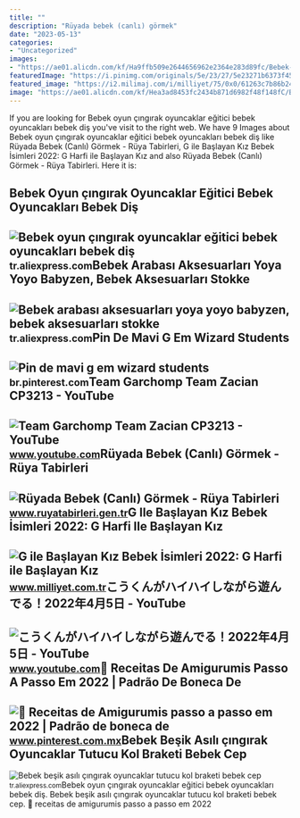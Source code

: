 ```yaml
---
title: ""
description: "Rüyada bebek (canlı) görmek"
date: "2023-05-13"
categories:
- "Uncategorized"
images:
- "https://ae01.alicdn.com/kf/Ha9ffb509e2644656962e2364e283d89fc/Bebek-be-ik-as-l-ng-rak-oyuncaklar-tutucu-kol-braketi-bebek-cep-yatak-an-DIY.jpg"
featuredImage: "https://i.pinimg.com/originals/5e/23/27/5e23271b6373f45a38dec661bdec7bd4.jpg"
featured_image: "https://i2.milimaj.com/i/milliyet/75/0x0/61263c7b86b247254c83614e.jpg"
image: "https://ae01.alicdn.com/kf/Hea3ad8453fc2434b871d6982f48f148fC/Bebek-oyun-ng-rak-oyuncaklar-e-itici-bebek-oyuncaklar-bebek-di-ka-y-c-di-bebekler.jpg"
---
```


If you are looking for Bebek oyun çıngırak oyuncaklar eğitici bebek oyuncakları bebek diş you've visit to the right web. We have 9 Images about Bebek oyun çıngırak oyuncaklar eğitici bebek oyuncakları bebek diş like Rüyada Bebek (Canlı) Görmek - Rüya Tabirleri, G ile Başlayan Kız Bebek İsimleri 2022: G Harfi ile Başlayan Kız and also Rüyada Bebek (Canlı) Görmek - Rüya Tabirleri. Here it is:

Bebek Oyun çıngırak Oyuncaklar Eğitici Bebek Oyuncakları Bebek Diş
------------------------------------------------------------------

 ![Bebek oyun çıngırak oyuncaklar eğitici bebek oyuncakları bebek diş](https://ae01.alicdn.com/kf/Hea3ad8453fc2434b871d6982f48f148fC/Bebek-oyun-ng-rak-oyuncaklar-e-itici-bebek-oyuncaklar-bebek-di-ka-y-c-di-bebekler.jpg) <small>tr.aliexpress.com</small>Bebek Arabası Aksesuarları Yoya Yoyo Babyzen, Bebek Aksesuarları Stokke
-----------------------------------------------------------------------

 ![Bebek arabası aksesuarları yoya yoyo babyzen, bebek aksesuarları stokke](https://ae01.alicdn.com/kf/H718537bdfbe240888f1828f5c9ed300fC/Bebek-arabas-aksesuarlar-yoya-yoyo-babyzen-bebek-aksesuarlar-stokke-s-cak-anne-pram-klip-bugaboo-doona.jpg) <small>tr.aliexpress.com</small>Pin De Mavi G Em Wizard Students
--------------------------------

 ![Pin de mavi g em wizard students](https://i.pinimg.com/736x/f0/67/2e/f0672e30de90f51171b9194f9986a6dc.jpg) <small>br.pinterest.com</small>Team Garchomp Team Zacian CP3213 - YouTube
------------------------------------------

 ![Team Garchomp Team Zacian CP3213 - YouTube](https://i.ytimg.com/vi/HYLCwcE-Dgc/maxres2.jpg?sqp=-oaymwEoCIAKENAF8quKqQMcGADwAQH4AYwCgALgA4oCDAgAEAEYRSBHKGUwDw==&rs=AOn4CLC_ulBvmvqa2cf2uT56Qfk3FCYaDA) <small>www.youtube.com</small>Rüyada Bebek (Canlı) Görmek - Rüya Tabirleri
--------------------------------------------

 ![Rüyada Bebek (Canlı) Görmek - Rüya Tabirleri](https://www.ruyatabirleri.gen.tr/wp-content/uploads/2016/12/ruyada-bebek-gormek.jpeg) <small>www.ruyatabirleri.gen.tr</small>G Ile Başlayan Kız Bebek İsimleri 2022: G Harfi Ile Başlayan Kız
----------------------------------------------------------------

 ![G ile Başlayan Kız Bebek İsimleri 2022: G Harfi ile Başlayan Kız](https://i2.milimaj.com/i/milliyet/75/0x0/61263c7b86b247254c83614e.jpg) <small>www.milliyet.com.tr</small>こうくんがハイハイしながら遊んでる！2022年4月5日 - YouTube
-------------------------------------

 ![こうくんがハイハイしながら遊んでる！2022年4月5日 - YouTube](https://i.ytimg.com/vi/H2fAEMesIjo/maxresdefault.jpg?sqp=-oaymwEmCIAKENAF8quKqQMa8AEB-AH-CYAC0AWKAgwIABABGGUgXyhTMA8=&rs=AOn4CLCJYSghky0o-ilndxvg6fCYAda1ug) <small>www.youtube.com</small>💙 Receitas De Amigurumis Passo A Passo Em 2022 | Padrão De Boneca De
--------------------------------------------------------------------

 ![💙 Receitas de Amigurumis passo a passo em 2022 | Padrão de boneca de](https://i.pinimg.com/originals/5e/23/27/5e23271b6373f45a38dec661bdec7bd4.jpg) <small>www.pinterest.com.mx</small>Bebek Beşik Asılı çıngırak Oyuncaklar Tutucu Kol Braketi Bebek Cep
------------------------------------------------------------------

 ![Bebek beşik asılı çıngırak oyuncaklar tutucu kol braketi bebek cep](https://ae01.alicdn.com/kf/Ha9ffb509e2644656962e2364e283d89fc/Bebek-be-ik-as-l-ng-rak-oyuncaklar-tutucu-kol-braketi-bebek-cep-yatak-an-DIY.jpg) <small>tr.aliexpress.com</small>Bebek oyun çıngırak oyuncaklar eğitici bebek oyuncakları bebek diş. Bebek beşik asılı çıngırak oyuncaklar tutucu kol braketi bebek cep. 💙 receitas de amigurumis passo a passo em 2022
